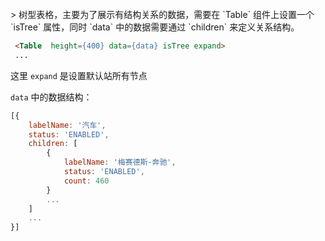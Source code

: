 <br>
> 树型表格，主要为了展示有结构关系的数据，需要在 `Table` 组件上设置一个 `isTree` 属性，同时 `data` 中的数据需要通过 `children` 来定义关系结构。

```html
 <Table  height={400} data={data} isTree expand>
 ...
 ```
这里 `expand` 是设置默认站所有节点

`data` 中的数据结构：

```js
[{
    labelName: '汽车',
    status: 'ENABLED',
    children: [
        {
            labelName: '梅赛德斯-奔驰',
            status: 'ENABLED',
            count: 460
        }
        ...
    ]
    ...
}]
```



